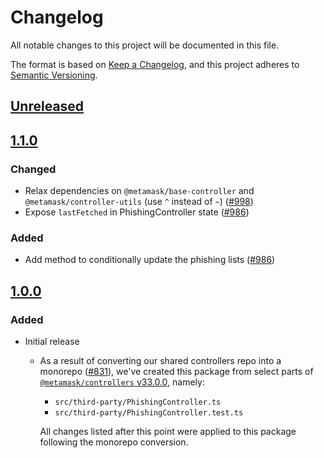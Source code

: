 # Changelog
All notable changes to this project will be documented in this file.

The format is based on [Keep a Changelog](https://keepachangelog.com/en/1.0.0/),
and this project adheres to [Semantic Versioning](https://semver.org/spec/v2.0.0.html).

## [Unreleased]

## [1.1.0]
### Changed
- Relax dependencies on `@metamask/base-controller` and `@metamask/controller-utils` (use `^` instead of `~`) ([#998](https://github.com/MetaMask/controllers/pull/998))
- Expose `lastFetched` in PhishingController state ([#986](https://github.com/MetaMask/controllers/pull/986))

### Added
- Add method to conditionally update the phishing lists ([#986](https://github.com/MetaMask/controllers/pull/986))

## [1.0.0]
### Added
- Initial release
  - As a result of converting our shared controllers repo into a monorepo ([#831](https://github.com/MetaMask/controllers/pull/831)), we've created this package from select parts of [`@metamask/controllers` v33.0.0](https://github.com/MetaMask/controllers/tree/v33.0.0), namely:
    - `src/third-party/PhishingController.ts`
    - `src/third-party/PhishingController.test.ts`

    All changes listed after this point were applied to this package following the monorepo conversion.

[Unreleased]: https://github.com/MetaMask/controllers/compare/@metamask/phishing-controller@1.1.0...HEAD
[1.1.0]: https://github.com/MetaMask/controllers/compare/@metamask/phishing-controller@1.0.0...@metamask/phishing-controller@1.1.0
[1.0.0]: https://github.com/MetaMask/controllers/releases/tag/@metamask/phishing-controller@1.0.0
